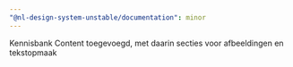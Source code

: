 ```yaml
---
"@nl-design-system-unstable/documentation": minor
---
```


Kennisbank Content toegevoegd, met daarin secties voor afbeeldingen en tekstopmaak
